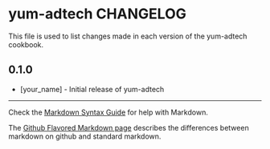 yum-adtech CHANGELOG
====================

This file is used to list changes made in each version of the yum-adtech cookbook.

0.1.0
-----
- [your_name] - Initial release of yum-adtech

- - -
Check the [Markdown Syntax Guide](http://daringfireball.net/projects/markdown/syntax) for help with Markdown.

The [Github Flavored Markdown page](http://github.github.com/github-flavored-markdown/) describes the differences between markdown on github and standard markdown.
